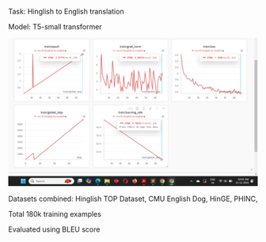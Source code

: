Task: Hinglish to English translation

Model: T5-small transformer

![s](./plots.png)

Datasets combined:
Hinglish TOP Dataset,
CMU English Dog,
HinGE,
PHINC,

Total 180k training examples

Evaluated using BLEU score
